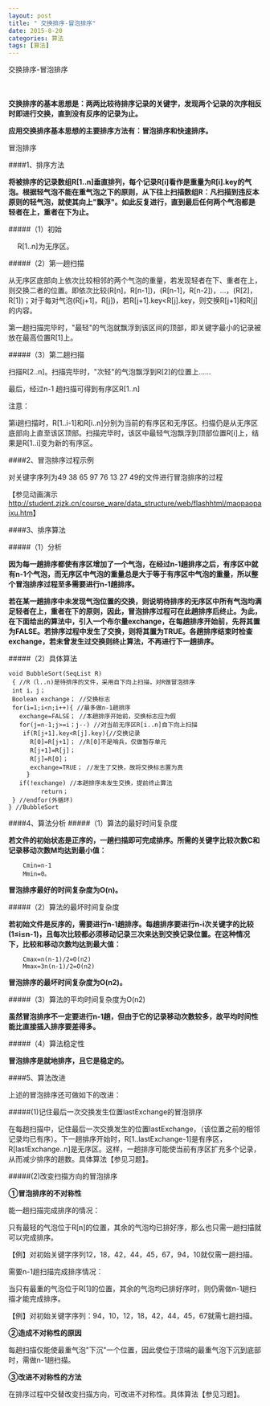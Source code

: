 ```yaml
---
layout: post
title: " 交换排序-冒泡排序"
date: 2015-8-20
categories: 算法
tags: [算法]
---
```

交换排序-冒泡排序

<!-- more -->　　

**交换排序的基本思想是：两两比较待排序记录的关键字，发现两个记录的次序相反时即进行交换，直到没有反序的记录为止。**

**应用交换排序基本思想的主要排序方法有：冒泡排序和快速排序。**

冒泡排序

####1、排序方法

**将被排序的记录数组R[1..n]垂直排列，每个记录R[i]看作是重量为R[i].key的气泡。根据轻气泡不能在重气泡之下的原则，从下往上扫描数组R：凡扫描到违反本原则的轻气泡，就使其向上"飘浮"。如此反复进行，直到最后任何两个气泡都是轻者在上，重者在下为止。**

#####（1）初始

　    R[1..n]为无序区。

#####（2）第一趟扫描

从无序区底部向上依次比较相邻的两个气泡的重量，若发现轻者在下、重者在上，则交换二者的位置。即依次比较(R[n]，R[n-1])，(R[n-1]，R[n-2])，…，(R[2]，R[1])；对于每对气泡(R[j+1]，R[j])，若R[j+1].key<R[j].key，则交换R[j+1]和R[j]的内容。

第一趟扫描完毕时，"最轻"的气泡就飘浮到该区间的顶部，即关键字最小的记录被放在最高位置R[1]上。

#####（3）第二趟扫描

扫描R[2..n]。扫描完毕时，"次轻"的气泡飘浮到R[2]的位置上……
 
最后，经过n-1 趟扫描可得到有序区R[1..n]

注意：

第i趟扫描时，R[1..i-1]和R[i..n]分别为当前的有序区和无序区。扫描仍是从无序区底部向上直至该区顶部。扫描完毕时，该区中最轻气泡飘浮到顶部位置R[i]上，结果是R[1..i]变为新的有序区。

####2、冒泡排序过程示例

对关键字序列为49 38 65 97 76 13 27 49的文件进行冒泡排序的过程

【参见动画演示<http://student.zjzk.cn/course_ware/data_structure/web/flashhtml/maopaopaixu.htm>】

####3、排序算法

#####（1）分析

**因为每一趟排序都使有序区增加了一个气泡，在经过n-1趟排序之后，有序区中就有n-1个气泡，而无序区中气泡的重量总是大于等于有序区中气泡的重量，所以整个冒泡排序过程至多需要进行n-1趟排序。**

**若在某一趟排序中未发现气泡位置的交换，则说明待排序的无序区中所有气泡均满足轻者在上，重者在下的原则，因此，冒泡排序过程可在此趟排序后终止。为此，在下面给出的算法中，引入一个布尔量exchange，在每趟排序开始前，先将其置为FALSE。若排序过程中发生了交换，则将其置为TRUE。各趟排序结束时检查exchange，若未曾发生过交换则终止算法，不再进行下一趟排序。**

#####（2）具体算法

    void BubbleSort(SeqList R)
     { //R（l..n)是待排序的文件，采用自下向上扫描，对R做冒泡排序
     int i，j；
     Boolean exchange； //交换标志
     for(i=1;i<n;i++){ //最多做n-1趟排序
       exchange=FALSE； //本趟排序开始前，交换标志应为假
       for(j=n-1;j>=i；j--) //对当前无序区R[i..n]自下向上扫描
        if(R[j+1].key<R[j].key){//交换记录
          R[0]=R[j+1]； //R[0]不是哨兵，仅做暂存单元
          R[j+1]=R[j]；
          R[j]=R[0]；
          exchange=TRUE； //发生了交换，故将交换标志置为真
         }
       if(!exchange) //本趟排序未发生交换，提前终止算法
             return；
     } //endfor(外循环)
    } //BubbleSort


####4、算法分析
#####（1）算法的最好时间复杂度

**若文件的初始状态是正序的，一趟扫描即可完成排序。所需的关键字比较次数C和记录移动次数M均达到最小值：**

        Cmin=n-1
        Mmin=0。

**冒泡排序最好的时间复杂度为O(n)。**

#####（2）算法的最坏时间复杂度
 
**若初始文件是反序的，需要进行n-1趟排序。每趟排序要进行n-i次关键字的比较(1≤i≤n-1)，且每次比较都必须移动记录三次来达到交换记录位置。在这种情况下，比较和移动次数均达到最大值：**

        Cmax=n(n-1)/2=O(n2)
        Mmax=3n(n-1)/2=O(n2)

**冒泡排序的最坏时间复杂度为O(n2)。**

#####（3）算法的平均时间复杂度为O(n2)
 
**虽然冒泡排序不一定要进行n-1趟，但由于它的记录移动次数较多，故平均时间性能比直接插入排序要差得多。**

#####（4）算法稳定性

**冒泡排序是就地排序，且它是稳定的。**

####5、算法改进

上述的冒泡排序还可做如下的改进：

#####(1)记住最后一次交换发生位置lastExchange的冒泡排序

在每趟扫描中，记住最后一次交换发生的位置lastExchange，（该位置之前的相邻记录均已有序）。下一趟排序开始时，R[1..lastExchange-1]是有序区，R[lastExchange..n]是无序区。这样，一趟排序可能使当前有序区扩充多个记录，从而减少排序的趟数。具体算法【参见习题】。

#####(2)改变扫描方向的冒泡排序

 **①冒泡排序的不对称性**

能一趟扫描完成排序的情况：

只有最轻的气泡位于R[n]的位置，其余的气泡均已排好序，那么也只需一趟扫描就可以完成排序。

【例】对初始关键字序列12，18，42，44，45，67，94，10就仅需一趟扫描。

需要n-1趟扫描完成排序情况：

当只有最重的气泡位于R[1]的位置，其余的气泡均已排好序时，则仍需做n-1趟扫描才能完成排序。

【例】对初始关键字序列：94，10，12，18，42，44，45，67就需七趟扫描。
 
**②造成不对称性的原因**

每趟扫描仅能使最重气泡"下沉"一个位置，因此使位于顶端的最重气泡下沉到底部时，需做n-1趟扫描。

 **③改进不对称性的方法**

在排序过程中交替改变扫描方向，可改进不对称性。具体算法【参见习题】。